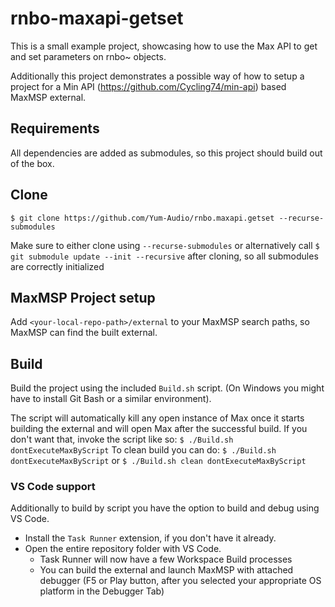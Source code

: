# rnbo-maxapi-getset

This is a small example project, showcasing how to use the Max API to get and set parameters on rnbo~ objects. 

Additionally this project demonstrates a possible way of how to setup a project for a Min API (https://github.com/Cycling74/min-api) based MaxMSP external. 

## Requirements
All dependencies are added as submodules, so this project should build out of the box. 

## Clone
`$ git clone https://github.com/Yum-Audio/rnbo.maxapi.getset --recurse-submodules`

Make sure to either clone using `--recurse-submodules` or alternatively call `$ git submodule update --init --recursive` after cloning, so all submodules are correctly initialized

## MaxMSP Project setup
Add `<your-local-repo-path>/external` to your MaxMSP search paths, so MaxMSP can find the built external. 

## Build
Build the project using the included `Build.sh` script. (On Windows you might have to install Git Bash or a similar environment).

The script will automatically kill any open instance of Max once it starts building the external and will open Max after the successful build. 
If you don't want that, invoke the script like so: `$ ./Build.sh dontExecuteMaxByScript`
To clean build you can do: `$ ./Build.sh dontExecuteMaxByScript` or `$ ./Build.sh clean dontExecuteMaxByScript` 

### VS Code support
Additionally to build by script you have the option to build and debug using VS Code. 

- Install the `Task Runner` extension, if you don't have it already. 
- Open the entire repository folder with VS Code. 
    - Task Runner will now have a few Workspace Build processes
    - You can build the external and launch MaxMSP with attached debugger (F5 or Play button, after you selected your appropriate OS platform in the Debugger Tab)